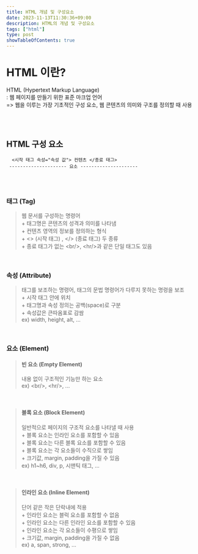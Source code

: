 ```yaml
---
title: HTML 개념 및 구성요소
date: 2023-11-13T11:30:36+09:00
description: HTML의 개념 및 구성요소
tags: ["html"]
type: post
showTableOfContents: true
---
```


# HTML 이란?
HTML (Hypertext Markup Language)  
: 웹 페이지를 만들기 위한 표준 마크업 언어  
=> 웹을 이루는 가장 기초적인 구성 요소, 웹 콘텐츠의 의미와 구조를 정의할 때 사용  
<br/>

<br/> 

## HTML 구성 요소
```
  <시작 태그 속성="속성 값"> 컨텐츠 </종료 태그>
 --------------------- 요소 ---------------------
```  
<br/>

<br/> 

### 태그 (Tag)  
>웹 문서를 구성하는 명령어  
>\+ 태그명은 콘텐츠의 성격과 의미를 나타냄  
>\+ 컨텐츠 영역의 정보를 정의하는 형식  
>\+ <> (시작 태그) , </> (종료 태그) 두 종류    
>\+ 종료 태그가 없는 \<br/>, \<hr/>과 같은 단일 태그도 있음    
>
<br/>  


### 속성 (Attribute)
>태그를 보조하는 명령어, 태그의 문법 명령어가 다루지 못하는 명령을 보조   
>\+ 시작 태그 안에 위치  
>\+ 태그명과 속성 정의는 공백(space)로 구분  
>\+ 속성값은 큰따옴표로 감쌈  
>ex\) width, height, alt, ...  
>  
<br/>  

### 요소 (Element)
>#### 빈 요소 (Empty Element)
>내용 없이 구조적인 기능만 하는 요소  
>ex\) \<br/>, \<hr/>, ...
>
<br/>  

>#### 블록 요소 (Block Element)
>일반적으로 페이지의 구조적 요소를 나타낼 때 사용  
>\+ 블록 요소는 인라인 요소를 포함할 수 있음  
>\+ 블록 요소는 다른 블록 요소를 포함할 수 있음  
>\+ 블록 요소는 각 요소들이 수직으로 쌓임  
>\+ 크기값, margin, padding을 가질 수 있음   
>ex\) h1~h6, div, p, 시맨틱 태그, ...

<br/> 

>#### 인라인 요소 (Inline Element)
>단어 같은 작은 단락내에 적용  
>\+ 인라인 요소는 블럭 요소를 포함할 수 없음  
>\+ 인라인 요소는 다른 인라인 요소를 포함할 수 있음  
>\+ 인라인 요소는 각 요소들이 수평으로 쌓임  
>\+ 크기값, margin, padding을 가질 수 없음   
>ex\) a, span, strong, ...
>
<br/>

<br/>  








